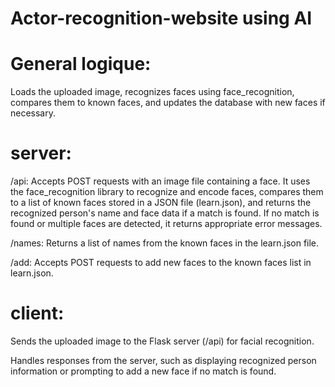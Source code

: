 # Actor-recognition-website using AI

# General logique:

Loads the uploaded image, recognizes faces using face_recognition, compares them to known faces, and updates the database with new faces if necessary.

# server:

/api: Accepts POST requests with an image file containing a face. It uses the face_recognition library to recognize and encode faces, compares them to a list of known faces stored in a JSON file (learn.json), and returns the recognized person's name and face data if a match is found. If no match is found or multiple faces are detected, it returns appropriate error messages.

/names: Returns a list of names from the known faces in the learn.json file.

/add: Accepts POST requests to add new faces to the known faces list in learn.json.

# client:

Sends the uploaded image to the Flask server (/api) for facial recognition.

Handles responses from the server, such as displaying recognized person information or prompting to add a new face if no match is found.

